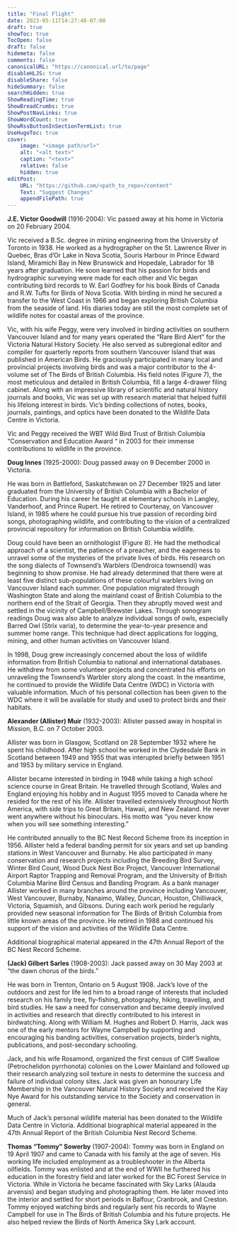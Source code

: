 ```yaml
---
title: "Final Flight"
date: 2023-05-11T14:27:48-07:00
draft: true
showToc: true
TocOpen: false
draft: false
hidemeta: false
comments: false
canonicalURL: "https://canonical.url/to/page"
disableHLJS: true 
disableShare: false
hideSummary: false
searchHidden: true
ShowReadingTime: true
ShowBreadCrumbs: true
ShowPostNavLinks: true
ShowWordCount: true
ShowRssButtonInSectionTermList: true
UseHugoToc: true
cover:
    image: "<image path/url>" 
    alt: "<alt text>" 
    caption: "<text>" 
    relative: false
    hidden: true
editPost:
    URL: "https://github.com/<path_to_repo>/content"
    Text: "Suggest Changes" 
    appendFilePath: true 
---
```


**J.E. Victor Goodwill** (1916-2004): Vic passed away at his home in Victoria on 20 February 2004. 

Vic received a B.Sc. degree in mining engineering from the University of Toronto in 1938. He worked as a hydrographer on the St. Lawrence River in Quebec, Bras d’Or Lake in Nova Scotia, Souris Harbour in Prince Edward Island, Miramichi Bay in New Brunswick and Hopedale, Labrador for 18 years after graduation. He soon learned that his passion for birds and hydrographic surveying were made for each other and Vic began contributing bird records to W. Earl Godfrey for his book Birds of Canada and R.W. Tufts for Birds of Nova Scotia. With birding in mind he secured a transfer to the West Coast in 1966 and began exploring British Columbia from the seaside of land. His diaries today are still the most complete set of wildlife notes for coastal areas of the province. 

Vic, with his wife Peggy, were very involved in birding activities on southern Vancouver Island and for many years operated the “Rare Bird Alert” for the Victoria Natural History Society. He also served as subregional editor and compiler for quarterly reports from southern Vancouver Island that was published in American Birds. He graciously participated in many local and provincial projects involving birds and was a major contributor to the 4-volume set of The Birds of British Columbia. His field notes (Figure 7), the most meticulous and detailed in British Columbia, fill a large 4-drawer filing cabinet. Along with an impressive library of scientific and natural history journals and books, Vic was set up with research material that helped fulfill his lifelong interest in birds. Vic’s birding collections of notes, books, journals, paintings, and optics have been donated to the Wildlife Data Centre in Victoria. 

Vic and Peggy received the WBT Wild Bird Trust of British Columbia “Conservation and Education Award “ in 2003 for their immense contributions to wildlife in the province.

**Doug Innes** (1925-2000): Doug passed away on 9 December 2000 in Victoria. 

He was born in Battleford, Saskatchewan on 27 December 1925 and later graduated from the University of British Columbia with a Bachelor of Education. During his career he taught at elementary schools in Langley, Vanderhoof, and Prince Rupert. He retired to Courtenay, on Vancouver Island, in 1985 where he could pursue his true passion of recording bird songs, photographing wildlife, and contributing to the vision of a centralized provincial repository for information on British Columbia wildlife. 

Doug could have been an ornithologist (Figure 8). He had the methodical approach of a scientist, the patience of a preacher, and the eagerness to unravel some of the mysteries of the private lives of birds. His research on the song dialects of Townsend’s Warblers (Dendroica townsendi) was beginning to show promise. He had already determined that there were at least five distinct sub-populations of these colourful warblers living on Vancouver Island each summer. One population migrated through Washington State and along the mainland coast of British Columbia to the northern end of the Strait of Georgia. Then they abruptly moved west and settled in the vicinity of Campbell/Brewster Lakes. Through sonogram readings Doug was also able to analyze individual songs of owls, especially Barred Owl (Strix varia), to determine the year-to-year presence and summer home range. This technique had direct applications for logging, mining, and other human activities on Vancouver Island. 

In 1998, Doug grew increasingly concerned about the loss of wildlife information from British Columbia to national and international databases. He withdrew from some volunteer projects and concentrated his efforts on unraveling the Townsend’s Warbler story along the coast. In the meantime, he continued to provide the Wildlife Data Centre (WDC) in Victoria with valuable information. Much of his personal collection has been given to the WDC where it will be available for study and used to protect birds and their habitats.

**Alexander (Allister) Muir** (1932-2003): Allister passed away in hospital in Mission, B.C. on 7 October 2003. 

Allister was born in Glasgow, Scotland on 28 September 1932 where he spent his childhood. After high school he worked in the Clydesdale Bank in Scotland between 1949 and 1955 that was interupted briefly between 1951 and 1953 by military service in England. 

Allister became interested in birding in 1948 while taking a high school science course in Great Britain. He travelled through Scotland, Wales and England enjoying his hobby and in August 1955 moved to Canada where he resided for the rest of his life. Allister travelled extensively throughout North America, with side trips to Great Britain, Hawaii, and New Zealand. He never went anywhere without his binoculars. His motto was “you never know when you will see something interesting.” 

He contributed annually to the BC Nest Record Scheme from its inception in 1956. Allister held a federal banding permit for six years and set up banding stations in West Vancouver and Burnaby. He also participated in many conservation and research projects including the Breeding Bird Survey, Winter Bird Count, Wood Duck Nest Box Project, Vancouver International Airport Raptor Trapping and Removal Program, and the University of British Columbia Marine Bird Census and Banding Program. As a bank manager Allister worked in many branches around the province including Vancouver, West Vancouver, Burnaby, Nanaimo, Walley, Duncan, Houston, Chilliwack, Victoria, Squamish, and Gibsons. During each work period he regularly provided new seasonal information for The Birds of British Columbia from little known areas of the province. He retired in 1988 and continued his support of the vision and activities of the Wildlife Data Centre. 

Additional biographical material appeared in the 47th Annual Report of the BC Nest Record Scheme.

**(Jack) Gilbert Sarles** (1908-2003): Jack passed away on 30 May 2003 at “the dawn chorus of the birds.” 

He was born in Trenton, Ontario on 5 August 1908. Jack’s love of the outdoors and zest for life led him to a broad range of interests that included research on his family tree, fly-fishing, photography, hiking, travelling, and bird studies. He saw a need for conservation and became deeply involved in activities and research that directly contributed to his interest in birdwatching. Along with William M. Hughes and Robert D. Harris, Jack was one of the early mentors for Wayne Campbell by supporting and encouraging his banding activities, conservation projects, birder’s nights, publications, and post-secondary schooling. 

Jack, and his wife Rosamond, organized the first census of Cliff Swallow (Petrochelidon pyrrhonota) colonies on the Lower Mainland and followed up their research analyzing soil texture in nests to determine the success and failure of individual colony sites. Jack was given an honourary Life Membership in the Vancouver Natural History Society and received the Kay Nye Award for his outstanding service to the Society and conservation in general. 

Much of Jack’s personal wildlife material has been donated to the Wildlife Data Centre in Victoria. Additional biographical material appeared in the 47th Annual Report of the British Columbia Nest Record Scheme.

**Thomas “Tommy” Sowerby** (1907-2004): Tommy was born in England on 19 April 1907 and came to Canada with his family at the age of seven. His working life included employment as a troubleshooter in the Alberta oilfields. Tommy was enlisted and at the end of WWII he furthered his education in the forestry field and later worked for the BC Forest Service in Victoria. While in Victoria he became fascinated with Sky Larks (Alauda arvensis) and began studying and photographing them. He later moved into the interior and settled for short periods in Balfour, Cranbrook, and Creston. Tommy enjoyed watching birds and regularly sent his records to Wayne Campbell for use in The Birds of British Columbia and his future projects. He also helped review the Birds of North America Sky Lark account.